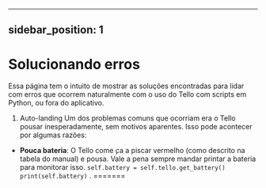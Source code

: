 
---
sidebar_position: 1
---
# Solucionando erros 
Essa página tem o intuito de mostrar as soluções encontradas para lidar com erros que ocorrem naturalmente com o uso do Tello com scripts em Python, ou fora do aplicativo.

1.  Auto-landing
Um dos problemas comuns que ocorriam era o Tello pousar inesperadamente, sem motivos aparentes. Isso pode acontecer por algumas razões:
- **Pouca bateria**: O Tello come ̧ca a piscar vermelho (como descrito na tabela do manual) e pousa. Vale a pena sempre mandar printar a bateria para monitorar isso.
	`self.battery = self.tello.get_battery()`
	`print(self.battery)`
.
=======
